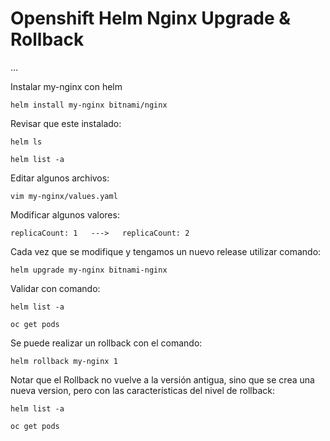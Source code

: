 # Openshift Helm Nginx Upgrade & Rollback

...

Instalar my-nginx con helm

```helm install my-nginx bitnami/nginx```

Revisar que este instalado:

```helm ls```

```helm list -a```

Editar algunos archivos:

```vim my-nginx/values.yaml```

Modificar algunos valores:

```replicaCount: 1   --->   replicaCount: 2```

Cada vez que se modifique y tengamos un nuevo release utilizar comando:

```helm upgrade my-nginx bitnami-nginx```

Validar con comando:

```helm list -a```

```oc get pods```

Se puede realizar un rollback con el comando:

```helm rollback my-nginx 1```

Notar que el Rollback no vuelve a la versión antigua, sino que se crea una nueva version, pero con las características del nivel de rollback:

```helm list -a```

```oc get pods```

